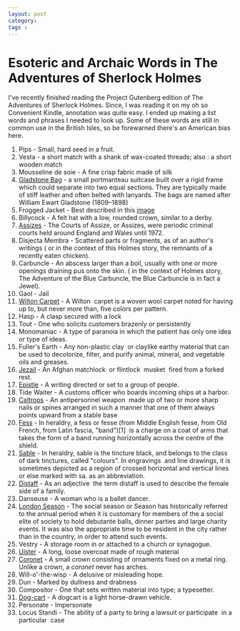 ```yaml
---
layout: post
category: 
tags : 
---
```



# Esoteric and Archaic Words in The Adventures of Sherlock Holmes

I've recently finished reading the Project Gutenberg edition of The Adventures
of Sherlock Holmes. Since, I was reading it on my oh so Convenient Kindle,
annotation was quite easy. I ended up making a list words and phrases I needed
to look up. Some of these words are still in common use in the British Isles,
so be forewarned there's an American bias here.

1. Pips - Small, hard seed in a fruit.  
2. Vesta - a short match with a shank of wax-coated threads; also : a short wooden match  
3. Mousseline de soie - A fine crisp fabric made of silk  
4. [Gladstone Bag](http://en.wikipedia.org/wiki/Gladstone_bag) - a small portmanteau suitcase built over a rigid frame which could separate into two equal sections. They are typically made of stiff leather and often belted with lanyards. The bags are named after William Ewart Gladstone (1809–1898)  
5. Frogged Jacket - Best described in this [image](http://www.askandyaboutclothes.com/forum/showthread.php?73061-Source-of-Frogging-for-a-Smoking-Jacket&s=29c0518ed40781ae9d60654df91c3df6&p=612743#post612743)  
6. Billycock - A felt hat with a low, rounded crown, similar to a derby.  
7. [Assizes](http://en.wikipedia.org/wiki/Assizes_%28England_and_Wales%29) - The Courts of Assize, or Assizes, were periodic criminal  courts held around England and Wales until 1972.  
8. Disjecta Membra - Scattered parts or fragments, as of an author's writings ( or in the context of this Holmes story, the remnants of a recently eaten chicken).  
9. Carbuncle - An abscess larger than a boil, usually with one or more openings draining pus onto the skin. ( in the context of Holmes story, The Adventure of the Blue Carbuncle, the Blue Carbuncle is in fact a Jewel).  
10. Gaol - Jail  
11. [Wilton Carpet](http://www.google.com/images?client=ubuntu&channel=fs&q=wilton%20carpet&oe=utf-8&um=1&ie=UTF-8&source=og&sa=N&hl=en&tab=wi) - A Wilton  carpet is a woven wool carpet noted for having up to, but never more than, five colors per pattern.  
12. Hasp - A clasp secured with a lock  
13. Tout - One who solicits customers brazenly or persistently  
14. Monomaniac - A type of paranoia in which the patient has only one idea or type of ideas.   
15. Fuller's Earth - Any non-plastic clay  or claylike earthy material that can be used to decolorize, filter, and purify animal, mineral, and vegetable oils and greases.  
16. [Jezail](http://en.wikipedia.org/wiki/Jezail) - An Afghan matchlock  or flintlock  musket  fired from a forked rest.  
17. [Epistle](http://en.wikipedia.org/wiki/Epistle) - A writing directed or set to a group of people.  
18. Tide Waiter - A customs officer who boards incoming ships at a harbor.  
19. [Caltrops](http://en.wikipedia.org/wiki/Caltrop) - An antipersonnel weapon  made up of two or more sharp nails or spines arranged in such a manner that one of them always points upward from a stable base   
20. [Fess](http://en.wikipedia.org/wiki/Fess) - In heraldry, a fess or fesse (from Middle English fesse, from Old French, from Latin fascia, "band")[1]  is a charge on a coat of arms that takes the form of a band running horizontally across the centre of the shield.  
21. [Sable](http://en.wikipedia.org/wiki/Sable_%28heraldry%29) - In heraldry, sable is the tincture black, and belongs to the class of dark tinctures, called "colours". In engravings  and line drawings, it is sometimes depicted as a region of crossed horizontal and vertical lines or else marked with sa. as an abbreviation.  
22. [Distaff](http://en.wikipedia.org/wiki/Distaff) - As an adjective  the term distaff is used to describe the female side of a family.  
23. Danseuse - A woman who is a ballet dancer.  
24. [London Season](http://en.wikipedia.org/wiki/Season_%28society%29) - The social season or Season has historically referred to the annual period when it is customary for members of the a social elite of society to hold debutante balls, dinner parties and large charity events. It was also the appropriate time to be resident in the city rather than in the country, in order to attend such events.  
25. Vestry - A storage room in or attached to a church or synagogue.  
26. [Ulster](http://en.wikipedia.org/wiki/Ulster_coat) - A long, loose overcoat made of rough material  
27. [Coronet](http://en.wikipedia.org/wiki/Coronet) - A small crown consisting of ornaments fixed on a metal ring. Unlike a crown, a _coronet_ never has arches.  
28. Will-o'-the-wisp - A delusive or misleading hope.  
29. Dun - Marked by dullness and drabness  
30. Compositor - One that sets written material into type; a typesetter.  
31. [Dog-cart](http://en.wikipedia.org/wiki/Dogcart) - A dogcart is a light horse-drawn vehicle.  
32. Personate - Impersonate   
33. Locus Standi - The ability of a party to bring a lawsuit or participate  in a particular  case

